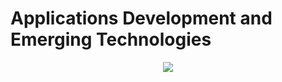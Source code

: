 <h1>Applications Development and Emerging Technologies</h1>
<center><img src="https://encrypted-tbn0.gstatic.com/images?q=tbn:ANd9GcQXGedFpj7_qOoJWO202wPBPAOKpxW3d_XdNA&s"></center>

